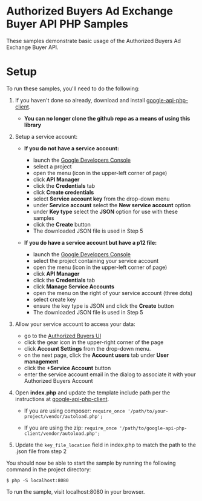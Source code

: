 # Authorized Buyers Ad Exchange Buyer API PHP Samples

These samples demonstrate basic usage of the Authorized Buyers Ad Exchange Buyer
API.

# Setup

To run these samples, you'll need to do the following:

1.  If you haven't done so already, download and install
    [google-api-php-client](https://github.com/google/google-api-php-client).

    *   **You can no longer clone the github repo as a means of using this
        library**

1.  Setup a service account:

    *   **If you do not have a service account:**

        *   launch the [Google Developers
            Console](https://console.developers.google.com)
        *   select a project
        *   open the menu (icon in the upper-left corner of page)
        *   click **API Manager**
        *   click the **Credentials** tab
        *   click **Create credentials**
        *   select **Service account key** from the drop-down menu
        *   under **Service account** select the **New service account** option
        *   under **Key type** select the **JSON** option for use with these
            samples
        *   click the **Create** button
        *   The downloaded JSON file is used in Step 5

    *   **If you do have a service account but have a p12 file:**

        *   launch the [Google Developers
            Console](https://console.developers.google.com)
        *   select the project containing your service account
        *   open the menu (icon in the upper-left corner of page)
        *   click **API Manager**
        *   click the **Credentials** tab
        *   click **Manage Service Accounts**
        *   open the menu on the right of your service account (three dots)
        *   select create key
        *   ensure the key type is JSON and click the **Create** button
        *   The downloaded JSON file is used in Step 5

1.  Allow your service account to access your data:

    *   go to the [Authorized Buyers UI](https://www.google.com/authorizedbuyers)
    *   click the gear icon in the upper-right corner of the page
    *   click **Account Settings** from the drop-down menu.
    *   on the next page, click the **Account users** tab under **User
        management**
    *   click the **+Service Account** button
    *   enter the service account email in the dialog to associate it with your
        Authorized Buyers Account

1.  Open **index.php** and update the template include path per the instructions
    at [google-api-php-client](https://github.com/google/google-api-php-client).

    *   If you are using composer: `require_once
        '/path/to/your-project/vendor/autoload.php';`

    *   If you are using the zip: `require_once
        '/path/to/google-api-php-client/vendor/autoload.php';`

1.  Update the `key_file_location` field in index.php to match the path to the
    .json file from step 2

You should now be able to start the sample by running the following command in
the project directory:

```
$ php -S localhost:8080
```

To run the sample, visit localhost:8080 in your browser.

